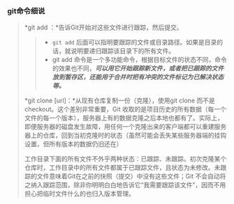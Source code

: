 ### git命令细说

> *git add ：*告诉Git开始对这些文件进行跟踪，然后提交。
>
> > - `git add` 后面可以指明要跟踪的文件或目录路径。如果是目录的话，就说明要递归跟踪该目录下的所有文件。
> > - git add 命令是一个多功能命令，根据目标文件的状态不同，命令的效果也不同，***可以用它开始跟踪新文件，或者把已跟踪的文件放到暂存区，还能用于合并时把有冲突的文件标记为已解决状态等。***
>
> *git clone [url]：*从现有仓库复制一份（克隆），使用git clone 而不是checkout。这个差别非常重要，Git 收取的是项目历史的所有数据（每一个文件的每一个版本），服务器上有的数据克隆之后本地也都有了。实际上，即便服务器的磁盘发生故障，用任何一个克隆出来的客户端都可以重建服务器上的仓库，回到当初克隆时的状态（虽然可能会丢失某些服务器端的挂钩设置，但所有版本的数据仍旧还在）
>
> 工作目录下面的所有文件不外乎两种状态：已跟踪、未跟踪。初次克隆某个仓库时，工作目录中的所有文件都属于已跟踪文件，且状态为未修改。未跟踪的文件意味着Git在之前的快照（提交）中没有这些文件；Git 不会自动将之纳入跟踪范围，除非你明明白白地告诉它“我需要跟踪该文件”，因而不用担心把临时文件什么的也归入版本管理。